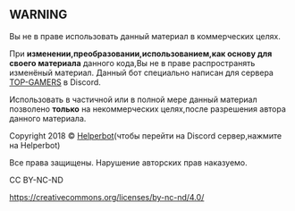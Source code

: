 ## **WARNING**


Вы не в праве использовать данный материал в коммерческих целях.

При **изменении,преобразовании,использованием,как основу для своего материала** данного кода,Вы не в праве распространять изменёный материал. Данный бот специально написан для сервера [TOP-GAMERS](https://discord.io/TOPGAMERS) в Discord.


Использовать в частичной или в полной мере данный материал позволено **только** на некоммерческих целях,после разрешения автора данного материала.

Copyright 2018 © [Helperbot](https://discord.io/TOPGAMERS)(чтобы перейти на Discord сервер,нажмите на Helperbot)

Все права защищены.
Нарушение авторских прав наказуемо.

CC BY-NC-ND

https://creativecommons.org/licenses/by-nc-nd/4.0/
